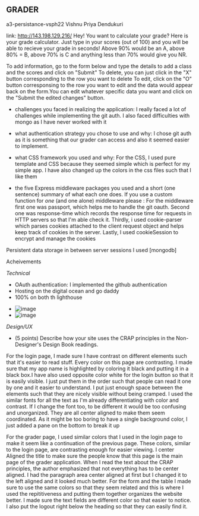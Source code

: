 
## GRADER 
a3-persistance-vsph22
Vishnu Priya Dendukuri

link: http://143.198.129.216/
Hey! You want to calculate your grade? Here is your grade calculator.
Just type in your scores (out of 100) and you will be able to recieve your grade in seconds! Above 90% would be an A, above 80% = B, above 70% is C and anything less than 70% would give you NR.

To add information, go to the form below and type the details to add a class and the scores and click on "Submit"
To delete, you can just click in the "X" button corresponding to the row you want to delete
To edit, click on the "O" button corresponsing to the row you want to edit and the data would appear back on the form.You can edit whatever specific data you want and click on the "Submit the edited changes" button.


- challenges you faced in realizing the application: I really faced a lot of challenges while implementing the git auth. I also faced difficulties with mongo as I have never worked with it 
   
- what authentication strategy you chose to use and why: I chose git auth as it is something that our grader can access and also it seemed easier to implement. 

- what CSS framework you used and why: For the CSS, I used pure template and CSS because they seemed simple which is perfect for my simple app. I have also changed up the colors in the   css files such that I like them
  
- the five Express middleware packages you used and a short (one sentence) summary of what each one does. If you use a custom function for *one* (and one alone) middleware please : For the middleware
first one was passport, which helps me to handle the git oauth. Second one was response-time which records the response time for requests in HTTP servers so that I'm able check it. Thirdly, i used cookie-parser which parses cookies attached to the client request object and helps keep track of cookies in the server. Lastly, I used cookieSession to encrypt and manage the cookies
  
Persistent data storage in between server sessions I used [mongodb]


Acheivements

*Technical*
- OAuth authentication: I implemented the github authentication
- Hosting on the digital ocean and go daddy
- 100% on both th lighthouse 
* ![image](https://user-images.githubusercontent.com/101887949/195431606-bbd9b058-096e-4c6b-adf6-692934c64e93.png)
* ![image](https://user-images.githubusercontent.com/101887949/195431629-2606c44f-b498-4c75-a7a3-52034e2e625b.png)


*Design/UX*
- (5 points) Describe how your site uses the CRAP principles in the Non-Designer's Design Book readings.  

For the login page, I made sure I have contrast on different elements such that it's easier to read stuff. Every color on this page are contrasting. I made sure that my app name is highlighted by coloring it black and putting it in a black box.I have also used opposite color white for the login button so that it is easily visible. I just put them in the order such that people can read it one by one and it easier to understand. I put just enough space between the elements such that they are nicely visible without being cramped. I used the similar fonts for all the text as I'm already differentiating with color and contrast. If I change the font too, to be different it would be too confusing and unorganized. They are all center aligned to make them seem coordinated. As it might be too boring to have a single background color, I just added a pane on the bottom to break it up

For the grader page, I used similar colors that I used in the login page to make it seem like a continuation of the previous page. These colors, similar to the login page, are contrasting enough for easier viewing. I center Aligned the title to make sure the people know that this page is the main page of the grader application. When I read the text about the CRAP principles, the author emphasized that not everything has to be center aligned. I had the paragraph area center aligned at first but I changed it to the left aligned and it looked much better. For the form and the table I made sure to use the same colors so that they seem related and this is where I used the repititiveness and putting them together organizes the website better. I made sure the text fields are different color so that easier to notice. I also put the logout right below the heading so that they can easily find it.


 
